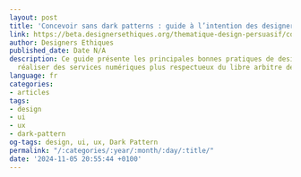 ```yaml
---
layout: post
title: 'Concevoir sans dark patterns : guide à l’intention des designers'
link: https://beta.designersethiques.org/thematique-design-persuasif/concevoir-sans-dark-patterns
author: Designers Ethiques
published_date: Date N/A
description: Ce guide présente les principales bonnes pratiques de design. Afin de
  réaliser des services numériques plus respectueux du libre arbitre de l’utilisateur.
language: fr
categories:
- articles
tags:
- design
- ui
- ux
- dark-pattern
og-tags: design, ui, ux, Dark Pattern
permalink: "/:categories/:year/:month/:day/:title/"
date: '2024-11-05 20:55:44 +0100'
---
```

